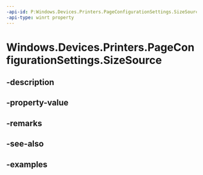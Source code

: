 ```yaml
---
-api-id: P:Windows.Devices.Printers.PageConfigurationSettings.SizeSource
-api-type: winrt property
---
```


# Windows.Devices.Printers.PageConfigurationSettings.SizeSource

<!--
public Windows.Devices.Printers.PageConfigurationSource SizeSource { get; set; }
-->


## -description

## -property-value

## -remarks

## -see-also

## -examples
